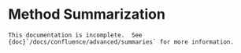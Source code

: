Method Summarization
====================

```{todo}
This documentation is incomplete.  See {doc}`/docs/confluence/advanced/summaries` for more information.
```
